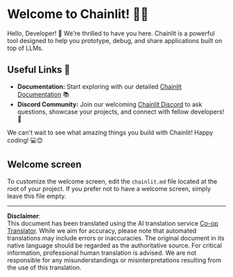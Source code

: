 <!--
CO_OP_TRANSLATOR_METADATA:
{
  "original_hash": "c49526c7abc56b0b5f1e835c1739f18e",
  "translation_date": "2025-08-30T15:00:39+00:00",
  "source_file": "11-agentic-protocols/code_samples/github-mcp/chainlit.md",
  "language_code": "en"
}
-->
# Welcome to Chainlit! 🚀🤖

Hello, Developer! 👋 We're thrilled to have you here. Chainlit is a powerful tool designed to help you prototype, debug, and share applications built on top of LLMs.

## Useful Links 🔗

- **Documentation:** Start exploring with our detailed [Chainlit Documentation](https://docs.chainlit.io) 📚
- **Discord Community:** Join our welcoming [Chainlit Discord](https://discord.gg/k73SQ3FyUh) to ask questions, showcase your projects, and connect with fellow developers! 💬

We can't wait to see what amazing things you build with Chainlit! Happy coding! 💻😊

## Welcome screen

To customize the welcome screen, edit the `chainlit.md` file located at the root of your project. If you prefer not to have a welcome screen, simply leave this file empty.

---

**Disclaimer**:  
This document has been translated using the AI translation service [Co-op Translator](https://github.com/Azure/co-op-translator). While we aim for accuracy, please note that automated translations may include errors or inaccuracies. The original document in its native language should be regarded as the authoritative source. For critical information, professional human translation is advised. We are not responsible for any misunderstandings or misinterpretations resulting from the use of this translation.